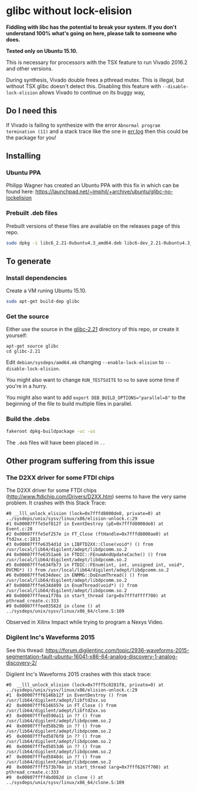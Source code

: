 # glibc without lock-elision

**Fiddling with libc has the potential to break your system. If you don't
understand 100% what's going on here, please talk to someone who does.**

**Tested only on Ubuntu 15.10.**

This is necessary for processors with the TSX feature to run Vivado 2016.2 and
other versions.

During synthesis, Vivado double frees a pthread mutex. This is illegal, but
without TSX glibc doesn't detect this. Disabling this feature with
`--disable-lock-elision` allows Vivado to continue on its buggy way,

## Do I need this

If Vivado is failing to synthesize with the error `Abnormal program termination
(11)` and a stack trace like the one in [err.log](err.log) then this could be
the package for you!

## Installing

### Ubuntu PPA

Philipp Wagner has created an Ubuntu PPA with this fix in which can be found
here: https://launchpad.net/~imphil/+archive/ubuntu/glibc-no-lockelision

### Prebuilt .deb files

Prebuilt versions of these files are available on the releases page of this
repo.

``` sh
sudo dpkg -i libc6_2.21-0ubuntu4.3_amd64.deb libc6-dev_2.21-0ubuntu4.3_amd64.deb libc6-dev-i386_2.21-0ubuntu4.3_amd64.deb libc6-i386_2.21-0ubuntu4.3_amd64.deb 
```

## To generate

### Install dependencies

Create a VM runing Ubuntu 15.10.

``` sh
sudo apt-get build-dep glibc
```

### Get the source

Either use the source in the [glibc-2.21](glibc-2.21) directory of this repo,
or create it yourself:

```
apt-get source glibc
cd glibc-2.21
```

Edit `debian/sysdeps/amd64.mk` changing `--enable-lock-elision` to
`--disable-lock-elision`.

You might also want to change `RUN_TESTSUITE` to `no` to save some time if
you're in a hurry.

You might also want to add `export DEB_BUILD_OPTIONS="parallel=8"` to the
beginning of the file to build multiple files in parallel.

### Build the .debs

``` sh
fakeroot dpkg-buildpackage -uc -us
```

The `.deb` files will have been placed in `..`

## Other program suffering from this issue

### The D2XX driver for some FTDI chips

The D2XX driver for some FTDI chips (http://www.ftdichip.com/Drivers/D2XX.htm) seems to have the very same problem. It crashes with this Stack Trace:

```
#0 __lll_unlock_elision (lock=0x7fffd8000de8, private=0) at ../sysdeps/unix/sysv/linux/x86/elision-unlock.c:29
#1 0x00007fffe5ef812f in EventDestroy (pE=0x7fffd8000de8) at Event.c:28
#2 0x00007fffe5ef257e in FT_Close (ftHandle=0x7fffd8000ae0) at ftd2xx.c:1813
#3 0x00007fffe6354d1d in LIBFTD2XX::Close(void*) () from /usr/local/lib64/digilent/adept/libdpcomm.so.2
#4 0x00007fffe6351ae6 in FTDIC::FEnumAndUpdateCache() () from /usr/local/lib64/digilent/adept/libdpcomm.so.2
#5 0x00007fffe634fb73 in FTDIC::FEnum(int, int, unsigned int, void*, DVCMG*) () from /usr/local/lib64/digilent/adept/libdpcomm.so.2
#6 0x00007fffe634deec in ENMMG::DoEnumThread() () from /usr/local/lib64/digilent/adept/libdpcomm.so.2
#7 0x00007fffe634d499 in EnumThread(void*) () from /usr/local/lib64/digilent/adept/libdpcomm.so.2
#8 0x00007fffeea1f70a in start_thread (arg=0x7fffdffff700) at pthread_create.c:333
#9 0x00007fffee03582d in clone () at ../sysdeps/unix/sysv/linux/x86_64/clone.S:109
```

Observed in Xilinx Impact while trying to program a Nexys Video.

### Digilent Inc's Waveforms 2015

See this thread: https://forum.digilentinc.com/topic/2936-waveforms-2015-segmentation-fault-ubuntu-16041-x86-64-analog-discovery-1-analog-discovery-2/

Digilent Inc's Waveforms 2015 crashes with this stack trace:

```
#0  __lll_unlock_elision (lock=0x7fff5c0281f8, private=0) at ../sysdeps/unix/sysv/linux/x86/elision-unlock.c:29
#1  0x00007fff6146b12f in EventDestroy () from /usr/lib64/digilent/adept/libftd2xx.so
#2  0x00007fff6146557e in FT_Close () from /usr/lib64/digilent/adept/libftd2xx.so
#3  0x00007fffed590a11 in ?? () from /usr/lib64/digilent/adept/libdpcomm.so.2
#4  0x00007fffed58b29b in ?? () from /usr/lib64/digilent/adept/libdpcomm.so.2
#5  0x00007fffed5876f8 in ?? () from /usr/lib64/digilent/adept/libdpcomm.so.2
#6  0x00007fffed5853d6 in ?? () from /usr/lib64/digilent/adept/libdpcomm.so.2
#7  0x00007fffed5848dc in ?? () from /usr/lib64/digilent/adept/libdpcomm.so.2
#8  0x00007ffff573b70a in start_thread (arg=0x7fff6267f700) at pthread_create.c:333
#9  0x00007ffff4bd082d in clone () at ../sysdeps/unix/sysv/linux/x86_64/clone.S:109
```
